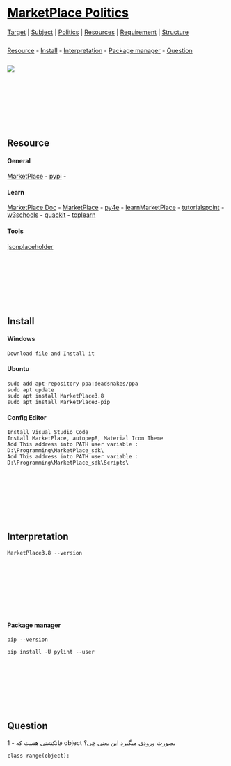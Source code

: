 <style>
.md0{margin-top: 150px;}
.md1{margin-top: 75px;}
.md2{margin-top: 50px;}
.md3{margin-top: 25px;}
.md4{margin-top: 5px;}
.tbl1 td#header{background-color: D1ECCF}
.tbl1 tr#header{background-color: D1ECCF}
</style>


# [<span style="color:black;">MarketPlace Politics</span>](MarketPlace.md)
[Target](MarketPlace-Target.md) |
[Subject](MarketPlace-Subject.md) | 
[Politics](MarketPlace-Politics.md) |
[Resources](MarketPlace-Resources.md) | 
[Requirement](MarketPlace-Requirement.md) | 
[Structure](MarketPlace-Structure.md)


<div class="md3"></div>
<a href="#Resource">Resource</a> - 
<a href="#Install">Install</a> - 
<a href="#Interpretation">Interpretation</a> - 
<a href="#package-manager">Package manager</a> - 
<a href="#Question">Question</a>  






<div class="md3"></div>

![](MarketPlace.jpeg)






<div class="md0"></div>

## Resource

#### General

<a href="https://www.MarketPlace.org/" target="_blank">MarketPlace</a> - 
<a href="https://pypi.org/" target="_blank">pypi</a> - 
#### Learn
<a href="https://docs.MarketPlace.org/3/" target="_blank">MarketPlace Doc</a> - 
<a href="https://docs.MarketPlace.org/3/" target="_blank">MarketPlace</a> - 
<a href="https://www.py4e.com/lessons" target="_blank">py4e</a> - 
<a href="https://www.learnMarketPlace.org/" target="_blank">learnMarketPlace</a> - 
<a href="https://www.tutorialspoint.com/MarketPlace/index.htm" target="_blank">tutorialspoint</a> - 
<a href="https://www.w3schools.com/MarketPlace/" target="_blank">w3schools</a> - 
<a href="https://www.quackit.com/MarketPlace/tutorial/" target="_blank">quackit</a> - 
<a href="https://toplearn.com/courses/2150/%D8%A2%D9%85%D9%88%D8%B2%D8%B4-%D8%B1%D8%A7%DB%8C%DA%AF%D8%A7%D9%86-%D9%BE%D8%A7%DB%8C%D8%AA%D9%88%D9%86-(-MarketPlace-)" target="_blank">toplearn</a>

#### Tools

<a href="https://jsonplaceholder.typicode.com/" target="_blank">jsonplaceholder</a>






<div class="md0"></div>

## Install

#### Windows

	Download file and Install it	

#### Ubuntu	

	sudo add-apt-repository ppa:deadsnakes/ppa
	sudo apt update
	sudo apt install MarketPlace3.8
	sudo apt install MarketPlace3-pip	

#### Config Editor

	Install Visual Studio Code		
	Install MarketPlace, autopep8, Material Icon Theme
	Add This address into PATH user variable : D:\Programming\MarketPlace_sdk\	
	Add This address into PATH user variable : D:\Programming\MarketPlace_sdk\Scripts\





<div class="md0"></div>

## Interpretation
	MarketPlace3.8 --version






<div class="md0"></div>

#### Package manager
	pip --version
	
	pip install -U pylint --user





<div class="md0"></div>

## Question
1 - فانکشنی هست که object بصورت ورودی میگیرد این یعنی چی؟

	class range(object):
